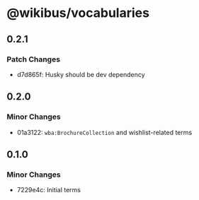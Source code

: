 # @wikibus/vocabularies

## 0.2.1

### Patch Changes

- d7d865f: Husky should be dev dependency

## 0.2.0

### Minor Changes

- 01a3122: `wba:BrochureCollection` and wishlist-related terms

## 0.1.0

### Minor Changes

- 7229e4c: Initial terms
